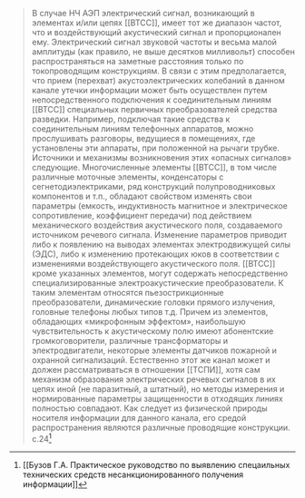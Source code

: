 >В случае НЧ АЭП электрический сигнал, возникающий в элементах и/или цепях [[ВТСС]], имеет тот же диапазон частот, что и воздействующий акустический сигнал и пропорционален ему. Электрический сигнал звуковой частоты и весьма малой амплитуды (как правило, не выше десятков милливольт) способен распространяться на заметные расстояния только по токопроводящим конструкциям. 
>В связи с этим предполагается, что прием (перехват) акустоэлектрических колебаний в данном канале утечки информации может быть осуществлен путем непосредственного подключения к соединительным линиям [[ВТСС]] специальных первичных преобразователей средства разведки. Например, подключая такие средства к соединительным линиям телефонных аппаратов, можно прослушивать разговоры, ведущиеся в помещениях, где установлены эти аппараты, при положенной на рычаги трубке.
> Источники и механизмы возникновения этих «опасных сигналов» следующие. Многочисленные элементы [[ВТСС]], в том числе различные моточные элементы, конденсаторы с сегнетодиэлектриками, ряд конструкций полупроводниковых компонентов и т.п., обладают свойством изменять свои параметры (емкость, индуктивность магнитное и электрическое сопротивление, коэффициент передачи) под действием механического воздействия акустического поля, создаваемого источником речевого сигнала. Изменение параметров приводит либо к появлению на выводах элементах электродвижущей силы (ЭДС), либо к изменению протекающих юков в соответствии с изменениями воздействующего акустического поля. 
>[[ВТСС]] кроме указанных элементов, могут содержать непосредственно специализированные электроакустические преобразователи. К таким элементам относятся пьезострикционные преобразователи, динамические головки прямого излучения, головные телефоны любых типов т.д. Причем из элементов, обладающих «микрофонным эффектом», наибольшую чувствительность к акустическому полю имеют абонентские громкоговорители, различные трансформаторы и электродвигатели, некоторые элементы датчиков пожарной и охранной сигнализаций. 
>Естественно этот же канал может и должен рассматриваться в отношении [[ТСПИ]], хотя сам механизм образования электрических речевых сигналов в их цепях иной (не паразитный, а штатный), но методы измерения и нормированные параметры защищенности в отходящих линиях полностью совпадают. 
>Как следует из физической природы носителя информации для данного канала, его средой распространения являются различные проводящие конструкции.
>с.24[^1]

[^1]:[[Бузов Г.А. Практическое руководство по выявлению спецаильных технических средств несанкционированного получения информации]]
